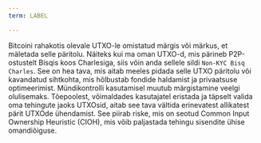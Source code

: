 ```yaml
---
term: LABEL

---
```

Bitcoini rahakotis olevale UTXO-le omistatud märgis või märkus, et mäletada selle päritolu. Näiteks kui ma oman UTXO-d, mis pärineb P2P-ostustelt Bisqis koos Charlesiga, siis võin anda sellele sildi `Non-KYC Bisq Charles`. See on hea tava, mis aitab meeles pidada selle UTXO päritolu või kavandatud sihtkohta, mis hõlbustab fondide haldamist ja privaatsuse optimeerimist. Mündikontrolli kasutamisel muutub märgistamine veelgi olulisemaks. Tõepoolest, võimaldades kasutajatel eristada ja täpselt valida oma tehingute jaoks UTXOsid, aitab see tava vältida erinevatest allikatest pärit UTXOde ühendamist. See piirab riske, mis on seotud Common Input Ownership Heuristic (CIOH), mis võib paljastada tehingu sisendite ühise omandiõiguse.